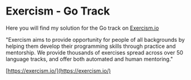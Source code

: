 # Exercism - Go Track

Here you will find my solution for the Go track on [Exercism.io](https://exercism.io/)

"Exercism aims to provide opportunity for people of all backgrounds by helping them develop their programming skills through practice and mentorship. We provide thousands of exercises spread across over 50 language tracks, and offer both automated and human mentoring."

[https://exercism.io/](https://exercism.io/)

